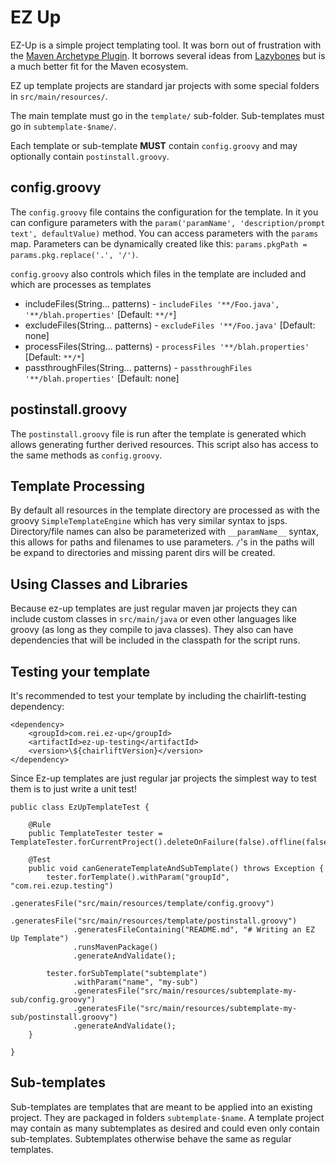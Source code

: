 # EZ Up 

EZ-Up is a simple project templating tool. It was born out of frustration with the [Maven Archetype Plugin](http://maven.apache.org/archetype/maven-archetype-plugin/). 
It borrows several ideas from [Lazybones](https://github.com/pledbrook/lazybones) but is a much better fit for the Maven ecosystem. 

EZ up template projects are standard jar projects with some special folders in `src/main/resources/`.

The main template must go in the `template/` sub-folder. Sub-templates must go in `subtemplate-$name/`.

Each template or sub-template **MUST** contain `config.groovy` and may optionally contain `postinstall.groovy`. 

## config.groovy

The `config.groovy` file contains the configuration for the template. In it you can configure parameters with the 
`param('paramName', 'description/prompt text', defaultValue)` method. You can access parameters with the `params` map.
Parameters can be dynamically created like this: `params.pkgPath = params.pkg.replace('.', '/')`. 

`config.groovy` also controls which files in the template are included and which are processes as templates
   * includeFiles(String... patterns) - `includeFiles '**/Foo.java', '**/blah.properties'` [Default: `**/*`]
   * excludeFiles(String... patterns) - `excludeFiles '**/Foo.java'` [Default: none]
   * processFiles(String... patterns) - `processFiles '**/blah.properties'` [Default: `**/*`]
   * passthroughFiles(String... patterns) - `passthroughFiles '**/blah.properties'` [Default: none]

## postinstall.groovy 

The `postinstall.groovy` file is run after the template is generated which allows generating further derived resources.
This script also has access to the same methods as `config.groovy`.

## Template Processing

By default all resources in the template directory are processed as with the groovy `SimpleTemplateEngine` which has 
very similar syntax to jsps. Directory/file names can also be parameterized with `__paramName__` syntax, this allows for 
paths and filenames to use parameters. `/`'s in the paths will be expand to directories and missing parent dirs will be created.

## Using Classes and Libraries 

Because ez-up templates are just regular maven jar projects they can include custom classes in `src/main/java` or even other languages
like groovy (as long as they compile to java classes). They also can have dependencies that will be included in the classpath for the script runs.  

## Testing your template

It's recommended to test your template by including the chairlift-testing dependency:

    <dependency>
        <groupId>com.rei.ez-up</groupId>
        <artifactId>ez-up-testing</artifactId>
        <version>\${chairliftVersion}</version>
    </dependency>

Since Ez-up templates are just regular jar projects the simplest way to test them is to just write a unit test!

	public class EzUpTemplateTest {
	
	    @Rule
	    public TemplateTester tester = TemplateTester.forCurrentProject().deleteOnFailure(false).offline(false);
	    
	    @Test
	    public void canGenerateTemplateAndSubTemplate() throws Exception {
	        tester.forTemplate().withParam("groupId", "com.rei.ezup.testing")
	              .generatesFile("src/main/resources/template/config.groovy")
	              .generatesFile("src/main/resources/template/postinstall.groovy")
	              .generatesFileContaining("README.md", "# Writing an EZ Up Template")
	              .runsMavenPackage()
	              .generateAndValidate();
	        
	        tester.forSubTemplate("subtemplate")
	              .withParam("name", "my-sub")
	              .generatesFile("src/main/resources/subtemplate-my-sub/config.groovy")
	              .generatesFile("src/main/resources/subtemplate-my-sub/postinstall.groovy")
	              .generateAndValidate();        
	    }
	    
	}
 
 
## Sub-templates 

Sub-templates are templates that are meant to be applied into an existing project. They are packaged in folders `subtemplate-$name`.
A template project may contain as many subtemplates as desired and could even only contain sub-templates. Subtemplates otherwise behave the 
same as regular templates. 